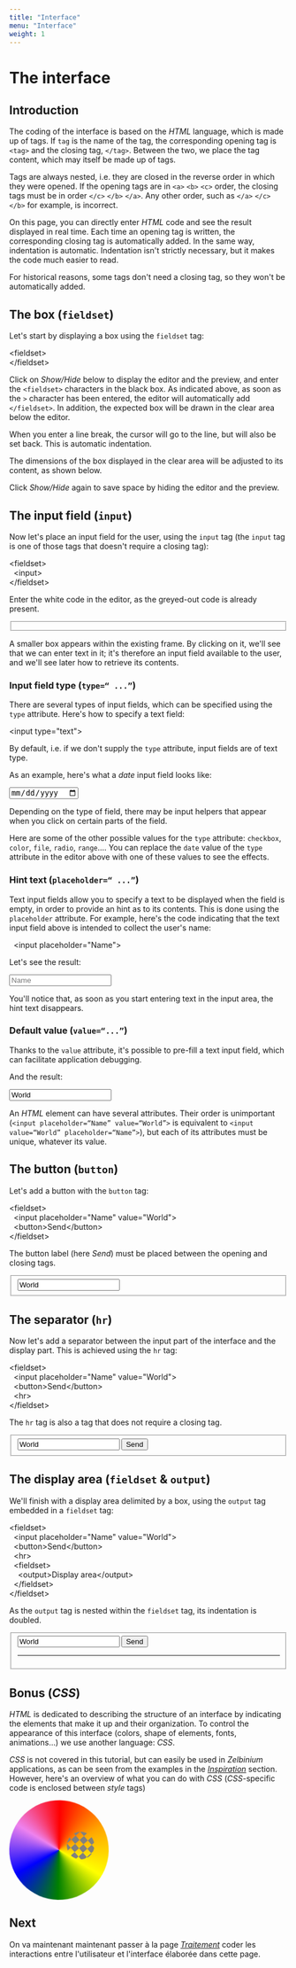 ```yaml
---
title: "Interface"
menu: "Interface"
weight: 1
---
```


<!-- À modifier en cas de changement d'URL :
  - 'create' ;
  - 'tutorial' ;
  - 'tutorial/backend' ;
-->

# The interface

## Introduction

The coding of the interface is based on the *HTML* language, which is made up of tags. If `tag` is the name of the tag, the corresponding opening tag is `<tag>` and the closing tag, `</tag>`. Between the two, we place the tag content, which may itself be made up of tags.

Tags are always nested, i.e. they are closed in the reverse order in which they were opened. If the opening tags are in `<a>` `<b>` `<c>` order, the closing tags must be in order `</c>` `</b>` `</a>`. Any other order, such as `</a>` `</c>` `</b>` for example, is incorrect.

On this page, you can directly enter *HTML* code and see the result displayed in real time. Each time an opening tag is written, the corresponding closing tag is automatically added. In the same way, indentation is automatic. Indentation isn't strictly necessary, but it makes the code much easier to read.

For historical reasons, some tags don't need a closing tag, so they won't be automatically added.

## The box (`fieldset`)

Let's start by displaying a box using the `fieldset` tag:

<div class="example">
  <div class="todo">
&lt;fieldset&gt;
<br/>
&lt;/fieldset&gt;
  </div>
</div>

Click on *Show/Hide* below to display the editor and the preview, and enter the `<fieldset>` characters in the black box. As indicated above, as soon as the `>` character has been entered, the editor will automatically add `</fieldset>`. In addition, the expected box will be drawn in the clear area below the editor.

When you enter a line break, the cursor will go to the line, but will also be set back. This is automatic indentation.

<div data-type="sandbox" data-cursor="1,1">
</div>

The dimensions of the box displayed in the clear area will be adjusted to its content, as shown below.

Click *Show/Hide* again to save space by hiding the editor and the preview.

## The input field (`input`)

Now let's place an input field for the user, using the `input` tag (the `input` tag is one of those tags that doesn't require a closing tag):

<div class="example">
<div>&lt;fieldset&gt;</div>
<div class="todo">&nbsp;&nbsp;&lt;input&gt;</div>
<div>&lt;/fieldset&gt;</div>
</div>

Enter the white code in the editor, as the greyed-out code is already present.

<div data-type="sandbox" data-cursor="2,3">
<fieldset>
  <!---->
</fieldset>
</div>

A smaller box appears within the existing frame. By clicking on it, we'll see that we can enter text in it; it's therefore an input field available to the user, and we'll see later how to retrieve its contents.

### Input field type (`type=“ ...”`)

There are several types of input fields, which can be specified using the `type` attribute. Here's how to specify a text field:

<div class="example">
<div>&lt;input <span class="todo">type="text"</span>&gt;</div>
</div>

By default, i.e. if we don't supply the `type` attribute, input fields are of text type.

As an example, here's what a *date* input field looks like:

<div data-type="sandbox" data-cursor="1,18">
<input type="date"></input>
</div>

Depending on the type of field, there may be input helpers that appear when you click on certain parts of the field.

Here are some of the other possible values for the `type` attribute: `checkbox`, `color`, `file`, `radio`, `range`.... You can replace the `date` value of the `type` attribute in the editor above with one of these values to see the effects.

### Hint text (`placeholder=“ ...”`)

Text input fields allow you to specify a text to be displayed when the field is empty, in order to provide an hint as to its contents. This is done using the `placeholder` attribute. For example, here's the code indicating that the text input field above is intended to collect the user's name:

<div class="example">
<div>&nbsp;&nbsp;&lt;input <span class="todo">placeholder="Name"</span>&gt;</div>
</div>

Let's see the result:

<div data-type="sandbox" data-cursor="1,18">
<input placeholder="Name"></input>
</div>

You'll notice that, as soon as you start entering text in the input area, the hint text disappears.

### Default value (`value=“...”`)

Thanks to the `value` attribute, it's possible to pre-fill a text input field, which can facilitate application debugging. 

And the result:

<div data-type="sandbox" data-cursor="1,18">
<input value="World">
</div>

An *HTML* element can have several attributes. Their order is unimportant (`<input placeholder=“Name” value=“World”>` is equivalent to `<input value=“World” placeholder=“Name”>`), but each of its attributes must be unique, whatever its value.

## The button (`button`)

Let's add a button with the `button` tag:

<div class="example">
<div>&lt;fieldset&gt;</div>
<div>&nbsp;&nbsp;&lt;input placeholder="Name" value="World"&gt;</div>
<div class="todo">&nbsp;&nbsp;&lt;button&gt;Send&lt;/button&gt;</div>
<div>&lt;/fieldset&gt;</div>
</div>

The button label (here *Send*) must be placed between the opening and closing tags.

<div data-type="sandbox" data-cursor="3,3">
<fieldset>
  <input placeholder="Name" value="World">
  <!---->
</fieldset>
</div>

## The separator (`hr`)

Now let's add a separator between the input part of the interface and the display part. This is achieved using the `hr` tag:

<div class="example">
<div>&lt;fieldset&gt;</div>
<div>&nbsp;&nbsp;&lt;input placeholder="Name" value="World"&gt;</div>
<div>&nbsp;&nbsp;&lt;button&gt;Send&lt;/button&gt;</div>
<div class="todo">&nbsp;&nbsp;&lt;hr&gt;</div>
<div>&lt;/fieldset&gt;</div>
</div>

The `hr` tag is also a tag that does not require a closing tag.

<div data-type="sandbox" data-cursor="4,3">
<fieldset>
  <input placeholder="Name" value="World">
  <button>Send</button>
  <!---->
</fieldset>
</div>

## The display area (`fieldset` & `output`)

We'll finish with a display area delimited by a box, using the `output` tag embedded in a `fieldset` tag:

<div class="example">
<div>&lt;fieldset&gt;</div>
<div>&nbsp;&nbsp;&lt;input placeholder="Name" value="World"&gt;</div>
<div>&nbsp;&nbsp;&lt;button&gt;Send&lt;/button&gt;</div>
<div>&nbsp;&nbsp;&lt;hr&gt;</div>
<div class="todo">&nbsp;&nbsp;&lt;fieldset&gt;</div>
<div class="todo">&nbsp;&nbsp;&nbsp;&nbsp;&lt;output&gt;Display area&lt;/output&gt;</div>
<div class="todo">&nbsp;&nbsp;&lt;/fieldset&gt;</div>
<div>&lt;/fieldset&gt;</div>
</div>

As the `output` tag is nested within the `fieldset` tag, its indentation is doubled.

<div data-type="sandbox" data-cursor="5,3">
<fieldset>
  <input placeholder="Name" value="World">
  <button>Send</button>
  <hr>
  <!---->
</fieldset>
</div>

## Bonus (*CSS*)

*HTML* is dedicated to describing the structure of an interface by indicating the elements that make it up and their organization. To control the appearance of this interface (colors, shape of elements, fonts, animations...) we use another language: *CSS*.

*CSS* is not covered in this tutorial, but can easily be used in *Zelbinium* applications, as can be seen from the examples in the [*Inspiration*](../../inspiration) section. However, here's an overview of what you can do with *CSS* (*CSS*-specific code is enclosed between *style* tags)

<div data-type="sandbox" data-cursor="6,1">
<div class="big" >
  <div class="little"></div>
</div>
<!---->
<style>
  .big {
    width: 180px;
    height: 180px;
    border-radius: 50%;
    background: conic-gradient(red, orange, yellow, green, blue, violet, red);
    animation: rotation 15s linear infinite;
  }
/**/
  .little {
    width: 50px;
    height: 50px;
    background:
      linear-gradient(45deg, grey 25%, transparent 25%, transparent 75%, grey 75%),
      linear-gradient(-45deg, grey 25%, transparent 25%, transparent 75%, grey 75%);
    background-size: 15px 15px;
    border-radius: 50%;
    position: absolute;
    top: 30%;
    left: 30%;
    animation:
      rotation 2s linear infinite,
      excentricity 5s linear infinite;
  }
/**/
  @keyframes rotation {
    from {
      transform: rotate(0deg) rotateX(360deg);
    }
    to {
      transform: rotate(360deg);
    }
  }
/**/
  @keyframes excentricity {
    from {
      transform: rotate(0deg) translate(50px);
    }
    to {
      transform: rotate(360deg) translate(50px) rotateY(360deg);
    }
  }
  </style>
</div>

## Next

On va maintenant maintenant passer à la page [*Traitement*](../backend) coder les interactions entre l'utilisateur et l'interface élaborée dans cette page.

<!-- Helpers -->


<link rel="stylesheet" type="text/css" href="/frontend.css"/>
<script src="/frontend.js"></script>

<script>
  buildFrontendSandboxes("Show/hide");
</script>
